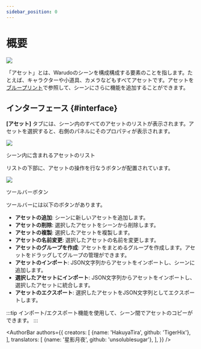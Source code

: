 ```yaml
---
sidebar_position: 0
---
```


# 概要

![](/doc-img/assets-cover.jpg)

「アセット」とは、Warudoのシーンを構成構成する要素のことを指します。たとえば、キャラクターや小道具、カメラなどもすべてアセットです。アセットを[ブループリント](../blueprints/overview)で参照して、シーンにさらに機能を追加することができます。

## インターフェース {#interface}

**[アセット]** タブには、シーン内のすべてのアセットのリストが表示されます。アセットを選択すると、右側のパネルにそのプロパティが表示されます。

![](/doc-img/jp-assets-tab.png)
<p class="img-desc">シーン内に含まれるアセットのリスト</p>

リストの下部に、アセットの操作を行なうボタンが配置されています。

![](/doc-img/jp-assets-1.png)
<p class="img-desc">ツールバーボタン</p>

ツールバーには以下のボタンがあります。
* **アセットの追加**: シーンに新しいアセットを追加します。
* **アセットの削除**: 選択したアセットをシーンから削除します。
* **アセットの複製**: 選択したアセットを複製します。
* **アセットの名前変更**: 選択したアセットの名前を変更します。
* **アセットのグループを作成**: アセットをまとめるグループを作成します。アセットをドラッグしてグループの管理ができます。
* **アセットのインポート**: JSON文字列からアセットをインポートし、シーンに追加します。
* **選択したアセットにインポート**: JSON文字列からアセットをインポートし、選択したアセットに統合します。
* **アセットのエクスポート**: 選択したアセットをJSON文字列としてエクスポートします。

:::tip
インポート/エクスポート機能を使用して、シーン間でアセットのコピーができます。
:::

<AuthorBar authors={{
  creators: [
    {name: 'HakuyaTira', github: 'TigerHix'},
  ],
  translators: [
    {name: '星影月夜', github: 'unsolublesugar'},
  ],
}} />
